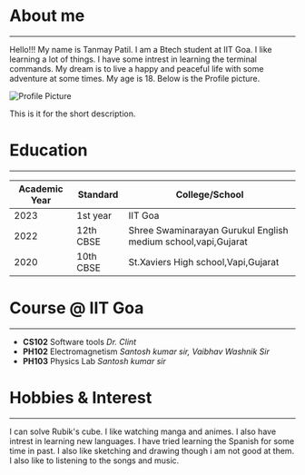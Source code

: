# About me 

______

Hello!!!
My name is Tanmay Patil.
I am a Btech student at IIT Goa.
I like learning a lot of things. I have some intrest in learning the terminal commands.
My dream is to live a happy and peaceful life with some adventure at some times. 
My age is 18. Below is the Profile picture.

![Profile Picture](https://img.freepik.com/free-vector/it-takes-two-tango-idiom_1308-17930.jpg?w=900&t=st=1682403445~exp=1682404045~hmac=32eb2983c522743644678d4274cec958a5a007a4ea9dd1588a3daddf38346c5b)


This is it  for the short description.

# Education 

______


| Academic Year | Standard | College/School | 
|------|------|------|
| 2023 | 1st year |IIT Goa|
| 2022 | 12th CBSE | Shree Swaminarayan Gurukul English medium school,vapi,Gujarat|
| 2020 | 10th CBSE | St.Xaviers High school,Vapi,Gujarat | 

# Course @ IIT Goa

_______

- **CS102** Software tools *Dr. Clint*
- **PH102** Electromagnetism *Santosh kumar sir, Vaibhav Washnik Sir*  
- **PH103** Physics Lab *Santosh kumar sir*


# Hobbies & Interest 

__________

I can solve Rubik's cube.
I like watching manga and animes.
I also have intrest in learning new languages.
I have tried learning the Spanish for some time in past.
I also like sketching and drawing though i am not good at them.
I also like  to listening to the songs and music.

